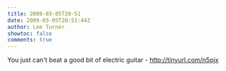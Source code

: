```yaml
---
title: 2009-03-05T20-51
date: 2009-03-05T20:51:44Z
author: Lee Turner
showtoc: false
comments: true
---
```


You just can't beat a good bit of electric guitar - http://tinyurl.com/n5pjx

